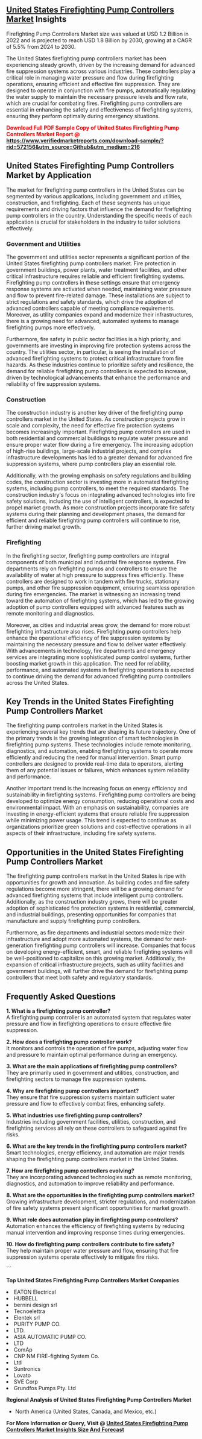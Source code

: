 <h2><a href="https://www.verifiedmarketreports.com/download-sample/?rid=572156&amp;utm_source=Github&amp;utm_medium=216" target="_blank">United States Firefighting Pump Controllers Market</a> Insights</h2><p>Firefighting Pump Controllers Market size was valued at USD 1.2 Billion in 2022 and is projected to reach USD 1.8 Billion by 2030, growing at a CAGR of 5.5% from 2024 to 2030.</p><p><p>The United States firefighting pump controllers market has been experiencing steady growth, driven by the increasing demand for advanced fire suppression systems across various industries. These controllers play a critical role in managing water pressure and flow during firefighting operations, ensuring efficient and effective fire suppression. They are designed to operate in conjunction with fire pumps, automatically regulating the water supply to maintain the necessary pressure levels and flow rate, which are crucial for combating fires. Firefighting pump controllers are essential in enhancing the safety and effectiveness of firefighting systems, ensuring they perform optimally during emergency situations.</p><p><b><p><span class=""><span style="color: #ff0000;"><strong>Download Full PDF Sample Copy of United States Firefighting Pump Controllers Market Report</strong> @ </span><a href="https://www.verifiedmarketreports.com/download-sample/?rid=572156&amp;utm_source=Github&amp;utm_medium=216" target="_blank">https://www.verifiedmarketreports.com/download-sample/?rid=572156&amp;utm_source=Github&amp;utm_medium=216</a></span></p></b></p><h2>United States Firefighting Pump Controllers Market by Application</h2><p>The market for firefighting pump controllers in the United States can be segmented by various applications, including government and utilities, construction, and firefighting. Each of these segments has unique requirements and driving factors that influence the demand for firefighting pump controllers in the country. Understanding the specific needs of each application is crucial for stakeholders in the industry to tailor solutions effectively.</p><h3>Government and Utilities</h3><p>The government and utilities sector represents a significant portion of the United States firefighting pump controllers market. Fire protection in government buildings, power plants, water treatment facilities, and other critical infrastructure requires reliable and efficient firefighting systems. Firefighting pump controllers in these settings ensure that emergency response systems are activated when needed, maintaining water pressure and flow to prevent fire-related damage. These installations are subject to strict regulations and safety standards, which drive the adoption of advanced controllers capable of meeting compliance requirements. Moreover, as utility companies expand and modernize their infrastructures, there is a growing need for advanced, automated systems to manage firefighting pumps more effectively.</p><p>Furthermore, fire safety in public sector facilities is a high priority, and governments are investing in improving fire protection systems across the country. The utilities sector, in particular, is seeing the installation of advanced firefighting systems to protect critical infrastructure from fire hazards. As these industries continue to prioritize safety and resilience, the demand for reliable firefighting pump controllers is expected to increase, driven by technological advancements that enhance the performance and reliability of fire suppression systems.</p><h3>Construction</h3><p>The construction industry is another key driver of the firefighting pump controllers market in the United States. As construction projects grow in scale and complexity, the need for effective fire protection systems becomes increasingly important. Firefighting pump controllers are used in both residential and commercial buildings to regulate water pressure and ensure proper water flow during a fire emergency. The increasing adoption of high-rise buildings, large-scale industrial projects, and complex infrastructure developments has led to a greater demand for advanced fire suppression systems, where pump controllers play an essential role.</p><p>Additionally, with the growing emphasis on safety regulations and building codes, the construction sector is investing more in automated firefighting systems, including pump controllers, to meet the required standards. The construction industry's focus on integrating advanced technologies into fire safety solutions, including the use of intelligent controllers, is expected to propel market growth. As more construction projects incorporate fire safety systems during their planning and development phases, the demand for efficient and reliable firefighting pump controllers will continue to rise, further driving market growth.</p><h3>Firefighting</h3><p>In the firefighting sector, firefighting pump controllers are integral components of both municipal and industrial fire response systems. Fire departments rely on firefighting pumps and controllers to ensure the availability of water at high pressure to suppress fires efficiently. These controllers are designed to work in tandem with fire trucks, stationary pumps, and other fire suppression equipment, ensuring seamless operation during fire emergencies. The market is witnessing an increasing trend toward the automation of firefighting systems, which has led to the growing adoption of pump controllers equipped with advanced features such as remote monitoring and diagnostics.</p><p>Moreover, as cities and industrial areas grow, the demand for more robust firefighting infrastructure also rises. Firefighting pump controllers help enhance the operational efficiency of fire suppression systems by maintaining the necessary pressure and flow to deliver water effectively. With advancements in technology, fire departments and emergency services are integrating more sophisticated pump control systems, further boosting market growth in this application. The need for reliability, performance, and automated systems in firefighting operations is expected to continue driving the demand for advanced firefighting pump controllers across the United States.</p><h2>Key Trends in the United States Firefighting Pump Controllers Market</h2><p>The firefighting pump controllers market in the United States is experiencing several key trends that are shaping its future trajectory. One of the primary trends is the growing integration of smart technologies in firefighting pump systems. These technologies include remote monitoring, diagnostics, and automation, enabling firefighting systems to operate more efficiently and reducing the need for manual intervention. Smart pump controllers are designed to provide real-time data to operators, alerting them of any potential issues or failures, which enhances system reliability and performance.</p><p>Another important trend is the increasing focus on energy efficiency and sustainability in firefighting systems. Firefighting pump controllers are being developed to optimize energy consumption, reducing operational costs and environmental impact. With an emphasis on sustainability, companies are investing in energy-efficient systems that ensure reliable fire suppression while minimizing power usage. This trend is expected to continue as organizations prioritize green solutions and cost-effective operations in all aspects of their infrastructure, including fire safety systems.</p><h2>Opportunities in the United States Firefighting Pump Controllers Market</h2><p>The firefighting pump controllers market in the United States is ripe with opportunities for growth and innovation. As building codes and fire safety regulations become more stringent, there will be a growing demand for advanced firefighting systems that include intelligent pump controllers. Additionally, as the construction industry grows, there will be greater adoption of sophisticated fire protection systems in residential, commercial, and industrial buildings, presenting opportunities for companies that manufacture and supply firefighting pump controllers.</p><p>Furthermore, as fire departments and industrial sectors modernize their infrastructure and adopt more automated systems, the demand for next-generation firefighting pump controllers will increase. Companies that focus on developing energy-efficient, smart, and reliable firefighting systems will be well-positioned to capitalize on this growing market. Additionally, the expansion of critical infrastructure projects, such as utility facilities and government buildings, will further drive the demand for firefighting pump controllers that meet both safety and regulatory standards.</p><h2>Frequently Asked Questions</h2><p><b>1. What is a firefighting pump controller?</b><br>A firefighting pump controller is an automated system that regulates water pressure and flow in firefighting operations to ensure effective fire suppression.</p><p><b>2. How does a firefighting pump controller work?</b><br>It monitors and controls the operation of fire pumps, adjusting water flow and pressure to maintain optimal performance during an emergency.</p><p><b>3. What are the main applications of firefighting pump controllers?</b><br>They are primarily used in government and utilities, construction, and firefighting sectors to manage fire suppression systems.</p><p><b>4. Why are firefighting pump controllers important?</b><br>They ensure that fire suppression systems maintain sufficient water pressure and flow to effectively combat fires, enhancing safety.</p><p><b>5. What industries use firefighting pump controllers?</b><br>Industries including government facilities, utilities, construction, and firefighting services all rely on these controllers to safeguard against fire risks.</p><p><b>6. What are the key trends in the firefighting pump controllers market?</b><br>Smart technologies, energy efficiency, and automation are major trends shaping the firefighting pump controllers market in the United States.</p><p><b>7. How are firefighting pump controllers evolving?</b><br>They are incorporating advanced technologies such as remote monitoring, diagnostics, and automation to improve reliability and performance.</p><p><b>8. What are the opportunities in the firefighting pump controllers market?</b><br>Growing infrastructure development, stricter regulations, and modernization of fire safety systems present significant opportunities for market growth.</p><p><b>9. What role does automation play in firefighting pump controllers?</b><br>Automation enhances the efficiency of firefighting systems by reducing manual intervention and improving response times during emergencies.</p><p><b>10. How do firefighting pump controllers contribute to fire safety?</b><br>They help maintain proper water pressure and flow, ensuring that fire suppression systems operate effectively to mitigate fire risks.</p>```</p><p><strong>Top United States Firefighting Pump Controllers Market Companies</strong></p><div data-test-id=""><p><li>EATON Electrical</li><li> HUBBELL</li><li> bernini design srl</li><li> Tecnoelettra</li><li> Elentek srl</li><li> PURITY PUMP CO.</li><li> LTD.</li><li> ASIA AUTOMATIC PUMP CO.</li><li>LTD</li><li> ComAp</li><li> CNP NM FIRE-fighting System Co.</li><li>Ltd</li><li> Suntronics</li><li> Lovato</li><li> SVE Corp</li><li> Grundfos Pumps Pty. Ltd</li></p><div><strong>Regional Analysis of&nbsp;United States Firefighting Pump Controllers Market</strong></div><ul><li dir="ltr"><p dir="ltr">North America&nbsp;(United States, Canada, and Mexico, etc.)</p></li></ul><p><strong>For More Information or Query, Visit @&nbsp;</strong><strong><a href="https://www.verifiedmarketreports.com/product/firefighting-pump-controllers-market/?utm_source=Github&amp;utm_medium=216" target="_blank">United States Firefighting Pump Controllers Market Insights Size And Forecast</a></strong></p></div>
